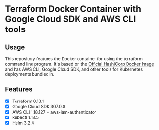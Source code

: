 # Terraform Docker Container with Google Cloud SDK and AWS CLI tools

## Usage

This repository features the Docker container for using the terraform command line program. It's based on the [Official HashiCorp Docker Image](https://hub.docker.com/r/hashicorp/terraform) and has AWS CLI, Google Cloud SDK, and other tools for Kubernetes deployments bundled in.

## Features

- [x] Terraform 0.13.1
- [x] Google Cloud SDK 307.0.0
- [x] AWS CLI 1.18.127 + aws-iam-authenticator
- [x] kubectl 1.18.5
- [x] Helm 3.2.4
